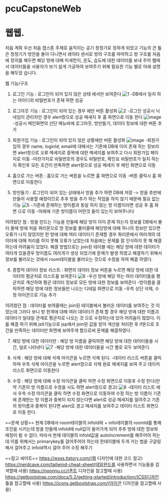 # pcuCapstoneWeb

# 웹웹.

처음 계획
우선 처음 캡스톤 주제로 움직이는 공기 청정기로 정하게 되었고
기능의 큰 틀은 청청기가 방안을 돌아 다니면서 레이타 센서로 방의 구조를 파악하고 방 구조를 처음에 정의를 해두면 해당 방에 대해 미세먼지, 온도, 습도에 대한 데이터를 보내 주어
웹에서 데이터들을 사용자가 보기 쉽게 가공하여 보여주기 위해 필요한 기능 별로 아래 설명을 해두었 습니다.

웹 기능/구조
1. 로그인 기능 : 로그인이 되어 있지 않은 상태 에서만 보여준다
![1](https://user-images.githubusercontent.com/93322852/190896120-c04489e6-d536-4f10-8f77-eb22fddb63f9.png)
  -DB에서 일치 하는 아이디외 비밀번호가 존재 하면 성공
  
2. 로그아웃 기능 : 로그인이 되어 있는 경우 에만 버튼 활성화
![2](https://user-images.githubusercontent.com/93322852/190896208-3ade92da-2bb5-4b89-b07b-ed65bf986be7.png)
  -로그인 성공시 닉네임이 관리자인 경우 alert창으로 성공 메세지 후 홈 화면으로 이동 한다
 ![image](https://user-images.githubusercontent.com/93322852/190896254-0bb6904b-71b9-4c04-852e-5f9e2d1a5300.png)
  -성공시 메인화면의 산단 메뉴바에 로그아웃, 방만들기, 데이터 정보에 대한 버튼 추가
  
3. 회원가입 기능 : 로그인이 되어 있지 않은 상황에만 버튼 활성화
![image](https://user-images.githubusercontent.com/93322852/190896293-ebcffba4-0ffe-4124-af86-2baccc680f0f.png)
  -회원가입의 경우 name, loginId, email에 대해서는 기존에 DB에 이미 존재 하는 정보라면 alert창으로 오류 메세지로 중복에 대한 메세지를 보여주고 다시 회원가입 페이지로 이동
  -마찬가지로 비밀번호의 경우도 비밀번호, 확인요 비밀번호가 일치 하는지 확인후 모든 조건이 만족하면 alert창으로 성공 메세지 후  메인 화면으로 이동
  
4. 홈으로 가는 버튼 : 홈으로 가는 버튼을 누르면 홈 화면으로 이동
  -버튼 클릭시 홈 화면으로 이동한다
  
5. 방만들기 : 로그인이 되어 있는 상태에서 방을 추가 하면 DB에 저장 -> 방을 초반에 만들어 사용할 예정이므로 추후 방을 추가 하는 작업을 하지 않기 때문에 필요 앖는 기능
![5](https://user-images.githubusercontent.com/93322852/190896430-e2de08ef-ebd6-4371-a2b8-fefe3d372315.png)
  -기존에 존재하는 방이름과 동일 하지 않는 방 이름이라면 성공 후 홈 화면 으로 이동
  -아래에 기존 방이름이 어떤것 들이 있는지 보여주나다
  
  어려웠던 점 : 방을 만드는 기능을 만들때 해당 방이 이미 존재 하는지 정보를 DB에서 불러 올때 방에 처음 쿼리문으로 방 정보를 불러올때 해당방에 대해 하나의 정보만 있으면 오류가   나지 않았지만 한 방에 대해 여러 데이터기 존재할 경우 쿼리문에서 여러개의 데이터에 대해 처리를 하지 못해 오류가 났었는데 처음에는 문제를 잘 인식하지 못 해 해결하는데 어려움이   있었다. 해결 방법으로는 join된 테이블 에는 해당 방에 대한 데이터가 여러개 있을경우 방이름도 여러개가 생성 되었기에 문제가 발생 하였고 해결하기 위해서 정보를 불러오는 것에서   room테이블을 불러오는 것으로 수정을 하여 해결 하였다.
  
6. 종합적 데이터 정보 리스트 : 화면의 데이터 정보 버튼을 누르면 해당 방에 대한 데이터의 평균치로 리스트를 보여준다
![6](https://user-images.githubusercontent.com/93322852/190896461-5fa459ff-b6cb-40f9-a781-d298c29dacd3.png)
  -우선 방에 해당 하는 여러 데이터들을 평균치로 계산하여 평균 데이터 정보로 모든 방에 대한 정보를 보여준다
  -방이름을 클릭하면 해당 방에 대한 정보들만 나오는 디테일 화면으로 이동
  -우측 상단 삭제, 수정 아이콘으로 기능 추가
  
  어려웠던 점 : 데이터를 보여줄때는 join된 테이블에서 불러온 데이터를 보여주는 것 이었는데 그러다 보니 방 한개에 대해 여러 데이터가 존재 할 경우 해당 방에 대한 이름괴 데이터가   일대일 관계로 평균치로 나오는 것 으로 수정하는데 있어 어려움이 많았다.
  이를 해결 하기 위해 jstl기능으로 jsp에서 join된 값을 받아 계산을 처리한 후 if문으로 조건을 만족하는 데이터만 화면에 보여주게 함으로써 문제를 해결하였다.
  
7. 해당 방에 대한 데이터만  : 해당 방 이름을 클릭하면 해당 방에 대한 데이터들을 시간, 일로 나타낸다
![7](https://user-images.githubusercontent.com/93322852/190896823-82c899f6-515c-4865-b919-a7dcc0377e33.png)
  -해당 방에 대한 데이터들을 시간 별로 모두 보여준다.
8. 삭제 : 해당 방에 대해 삭제 아이콘을 누르면 삭제 된다.
  -데이터 리스트 버튼을 클릭하며 우측 삭제 아이콘을 누르면 alert창으로 삭제 완료 메세지를 보여 주고 데이커 리스트 화면으로 이동한다
  
9. 수정 : 해당 방에 대해 수정 아이콘을 클릭 하면 수정 화면으로 이동후 수정 한다(만약 기존의 방 이름으로 수정을 시도 하면 alert창으로 경고)
![8](https://user-images.githubusercontent.com/93322852/190896895-a9dae8da-bcf7-4b08-8a88-783a6b9a0551.png)
  -데이터 리스트 에서 우측 수정 아이콘을 클릭 하면 수정 화면으로 이동하여 수정 하는 방 이름이 기존에 존재한는 방 이름과 중복이 되지 않는다면 alert로 성공 메세지를 알려주고
  기존의 방이름과 중복이 된다면 alert로 경고 메세지를 보여주고 데이터 리스트 화면으로 이동 한다.
  
  
  ==문제 상황==
  현재 DB에서 room테이블의 infoId와 + info테이블의 roomId를 통해 조인을 시키는데 방을 만들때 infoId에 null값이 들어가게 되어 추후 방에 대한 정보와 매칭이 될 수 없다.
  따라서 현재 테이블의 infoId값을 autoincrement를 해주어야 하는데 이를 위해서는 primarykey를 걸어주어야 하는데 한테이블에 두개 거는 법을 구글링 해서 걸어주고 infoId역시 걸어   주어 수정 해주기
  
  
  ==참고 싸이트== 
  https://wsss.tistory.com/(웹 디자인에 대한 코드 참고)
  https://nerdcave.com/tailwind-cheat-sheet(테일윈드를 사용하면서 기능들을 검색할때 사용)
  https://noonnu.cc/(폰트 디자인을 참고할때 사용)
  https://getbootstrap.com/docs/5.2/getting-started/introduction/(CSS디자인 틀을 참고할때 사용)
  https://icons.getbootstrap.com/(아이콘 디자인을 참고할때 사용)
  
